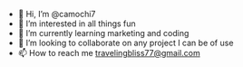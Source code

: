- 👋 Hi, I’m @camochi7
- 👀 I’m interested in all things fun
- 🌱 I’m currently learning marketing and coding
- 💞️ I’m looking to collaborate on any project I can be of use
- 📫 How to reach me travelingbliss77@gmail.com

<!---
camochi7/camochi7 is a ✨ special ✨ repository because its `README.md` (this file) appears on your GitHub profile.
You can click the Preview link to take a look at your changes.
--->
